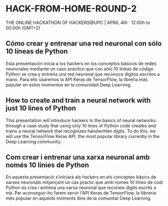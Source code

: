 # HACK-FROM-HOME-ROUND-2
THE ONLINE HACKATHON OF HACKERS@UPC |  APRIL 4th · 12:00h to 00:00h (GMT+2)

## Cómo crear y entrenar una red neuronal con sólo 10 líneas de Python
Esta presentación inicia a los hackers en los conceptos básicos de redes neuronales mediante un caso práctico que con sólo 10 líneas de código Python se crea y entrena una red neuronal que reconoce dígitos escritos a mano. Para ello usaremos la API Keras de TensorFlow, la librería más popular en estos momentos en la comunidad Deep Learning.

## How to create and train a neural network with just 10 lines of Python
This presentation will introduce hackers to the basics of neural networks through a case study that using only 10 lines of Python code creates and trains a neural network that recognizes handwritten digits. To do this, we will use the TensorFlow Keras API, the most popular library currently in the Deep Learning community.

## Com crear i entrenar una xarxa neuronal amb només 10 línies de Python
En aquesta presentació s'iniciarà als hackers en els conceptes bàsics de xarxes neuronals mitjançant un cas pràctic que amb només 10 línies de codi Python es crea i entrena una xarxa neuronal que reconeix dígits escrits a mà. Per aconseguir-ho farem servir l'API Keras de TensorFlow, la llibreria més popular en aquests moments dins de la comunitat Deep Learning.
